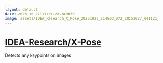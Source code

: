 ```yaml
---
layout: default
date: 2025-10-27T17:01:28.889679
image: assets/IDEA_Research_X_Pose_20251026_214803_072_20251027_001121_930b7f--20251027T011216331--cropped.png
---
```


# [IDEA-Research/X-Pose](https://github.com/IDEA-Research/X-Pose/)

Detects any keypoints on images
